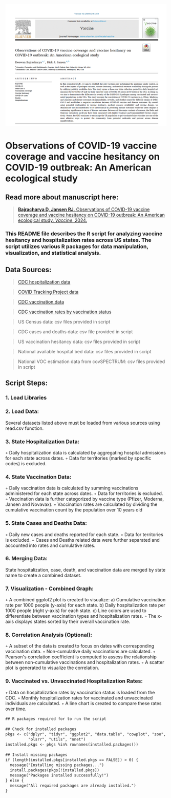 ![picture](vaccine.png)

# Observations of COVID-19 vaccine coverage and vaccine hesitancy on COVID-19 outbreak: An American ecological study 

## Read more about manuscript here:
> [__Bajracharya D, Jansen RJ.__ Observations of COVID-19 vaccine coverage and vaccine hesitancy on COVID-19 outbreak: An American ecological study. *Vaccine*, 2024.](https://pubmed.ncbi.nlm.nih.gov/38103963/)

### This README file describes the R script for analyzing vaccine hesitancy and hospitalization rates across US states. The script utilizes various R packages for data manipulation, visualization, and statistical analysis.


## Data Sources:
> [CDC hospitalization data](https://healthdata.gov/api/views/g62h-syeh/rows.csv?accessType=DOWNLOAD/)

> [COVID Tracking Project data](https://covidtracking.com/data/download/all-states-history.csv)

> [CDC vaccination data](https://data.cdc.gov/api/views/unsk-b7fc/rows.csv?accessType=DOWNLOAD)

> [CDC vaccination rates by vaccination status](https://data.cdc.gov/api/views/k3na-u7xf/rows.csv?accessType=DOWNLOAD)

> US Census data: csv files provided in script

> CDC cases and deaths data: csv file provided in script

> US vaccination hesitancy data: csv files provided in script

> National available hospital bed data: csv files provided in script

> National VOC estimation data from covSPECTRUM: csv files provided in script


## Script Steps:
### 1. Load Libraries 

### 2. Load Data: 
Several datasets listed above must be loaded from various sources using read.csv function. 
      
### 3. State Hospitalization Data:
◦ Daily hospitalization data is calculated by aggregating hospital admissions for each state across dates.
◦ Data for territories (marked by specific codes) is excluded.
      
### 4. State Vaccination Data:
◦ Daily vaccination data is calculated by summing vaccinations administered for each state across dates.
◦ Data for territories is excluded.
◦ Vaccination data is further categorized by vaccine type (Pfizer, Moderna, Jansen and Novavax).
◦ Vaccination rates are calculated by dividing the cumulative vaccination count by the population over 10 years old 
      
### 5. State Cases and Deaths Data:
◦ Daily new cases and deaths reported for each state.
◦ Data for territories is excluded.
◦ Cases and Deaths related data were further separated and accounted into rates and cumulative rates.
      
### 6. Merging Data:
State hospitalization, case, death, and vaccination data are merged by state name to create a combined dataset.
      
### 7. Visualization - Combined Graph:
◦ A combined ggplot2 plot is created to visualize:
  a) Cumulative vaccination rate per 1000 people (y-axis) for each state.
  b) Daily hospitalization rate per 1000 people (right y-axis) for each state.
  c) Line colors are used to differentiate between vaccination types and hospitalization rates.
◦ The x-axis displays states sorted by their overall vaccination rate.
      
### 8. Correlation Analysis (Optional):
◦ A subset of the data is created to focus on dates with corresponding vaccination data.
◦ Non-cumulative daily vaccinations are calculated.
◦ Pearson's correlation coefficient is computed to assess the relationship between non-cumulative vaccinations and hospitalization rates.
◦ A scatter plot is generated to visualize the correlation.
      
### 9. Vaccinated vs. Unvaccinated Hospitalization Rates:
◦ Data on hospitalization rates by vaccination status is loaded from the CDC.
◦ Monthly hospitalization rates for vaccinated and unvaccinated individuals are calculated.
◦ A line chart is created to compare these rates over time.


```
## R packages required for to run the script

## Check for installed packages
pkgs <- c("dplyr", "tidyr", "ggplot2", "data.table", "cowplot", "zoo", 
          "olsrr", "utils", "nnet")
installed.pkgs <- pkgs %in% rownames(installed.packages())

## Install missing packages
if (length(installed.pkgs[installed.pkgs == FALSE]) > 0) {
  message("Installing missing packages...")
  install.packages(pkgs[!installed.pkgs])
  message("Packages installed successfully!")
} else {
  message("All required packages are already installed.")
}

```
